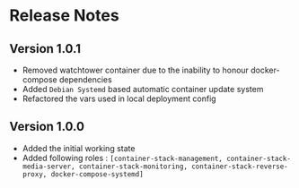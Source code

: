 # Release Notes

## Version 1.0.1
 - Removed watchtower container due to the inability to honour docker-compose dependencies
 - Added `Debian Systemd` based automatic container update system
 - Refactored the vars used in local deployment config

## Version 1.0.0
 - Added the initial working state
 - Added following roles :  `[container-stack-management, container-stack-media-server, container-stack-monitoring, container-stack-reverse-proxy, docker-compose-systemd]`
